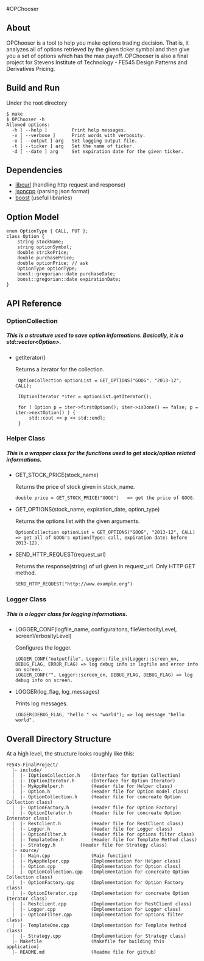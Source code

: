 #OPChooser

## About

OPChooser is a tool to help you make options trading decision. That is, it analyzes all of options retrieved by the given ticker symbol and then give you a set of options which has the max payoff. OPChooser is also a final project for Stevens Institute of Technology - FE545 Design Patterns and Derivatives Pricing.

## Build and Run
Under the root directory
```
$ make
$ OPChooser -h
Allowed options:
  -h [ --help ]         Print help messages.
  -v [ --verbose ]      Print words with verbosity.
  -o [ --output ] arg   Set logging output file.
  -t [ --ticker ] arg   Set the name of ticker.
  -d [ --date ] arg     Set expiration date for the given ticker.
```

## Dependencies
- [libcurl](http://curl.haxx.se/libcurl/)    (handling http request and response)
- [jsoncpp](http://jsoncpp.sourceforge.net/) (parsing json format)
- [boost](http://www.boost.org)              (useful libraries)


## Option Model

```
enum OptionType { CALL, PUT };
class Option {
	string stockName;
	string optionSymbol;
	double strikePrice;
	double purchasePrice;
	double optionPrice;	// ask
	OptionType optionType;
	boost::gregorian::date purchaseDate;
	boost::gregorian::date expirationDate;
}
```

## API Reference

### OptionCollection

##### This is a strcuture used to save option informations. Basically, it is a std::vector\<Option\>.

- getIterator()
    
   Returns a iterator for the collection.
   ```
	OptionCollection optionList = GET_OPTIONS("GOOG", "2013-12", CALL);	

	IOptionIterator *iter = optionList.getIterator();

  	for ( Option p = iter->firstOption(); iter->isDone() == false; p = iter->nextOption() ) {
		std::cout << p << std::endl;
  	}
   ```

### Helper Class

##### This is a wrapper class for the functions used to get stock/option related informations.

- GET_STOCK_PRICE(stock_name)
    
    Returns the price of stock given in stock_name.
    ```
	double price = GET_STOCK_PRICE("GOOG")	 => get the price of GOOG.
    ```

- GET_OPTIONS(stock_name, expiration_date, option_type)

    Returns the options list with the given arguments.
    ```
	OptionCollection optionList = GET_OPTIONS("GOOG", "2013-12", CALL) => get all of GOOG's option(Type: call, expiration date: before 2013-12).
    ```

- SEND_HTTP_REQUEST(request_url)
    
    Returns the response(string) of url given in request_url. Only HTTP GET method.
    ```
	SEND_HTTP_REQUEST("http://www.example.org")
    ```


### Logger Class

##### This is a logger class for logging informations.

- LOGGER_CONF(logfile_name, configuraitons, fileVerbosityLevel, screenVerbosityLevel)

    Configures the logger.
    ```
	LOGGER_CONF("outputfile", Logger::file_on|Logger::screen_on, DEBUG_FLAG, ERROR_FLAG) => log debug info in logfile and error info on screen.
	LOGGER_CONF("", Logger::screen_on, DEBUG_FLAG, DEBUG_FLAG) => log debug info on screen.
    ```
- LOGGER(log_flag, log_messages)

    Prints log messages.
    ```
	LOGGER(DEBUG_FLAG, "hello " << "world"); => log message "hello world".
    ```

## Overall Directory Structure

At a high level, the structure looks roughly like this:

```
FE545-FinalProject/
  |- include/
  |  |- IOptionCollection.h    (Interface for Option Collection) 
  |  |- IOptionIterator.h      (Interface for Option Iterator)
  |  |- MyAppHelper.h          (Header file for Helper class)
  |  |- Option.h               (Header file for Option model class) 
  |  |- OptionCollection.h     (Header file for concreate Option Collection class)
  |  |- OptionFactory.h        (Header file for Option Factory)
  |  |- OptionIterator.h       (Header file for concreate Option Interator class) 
  |  |- Restclient.h           (Header file for RestClient class)
  |  |- Logger.h               (Header file for Logger class)
  |  |- OptionFilter.h	       (Header file for options filter class)
  |  |- TemplateOne.h	       (Header file for Template Method class)
  |  |- Strategy.h	       (Header file for Strategy class)
  |- source/
  |  |- Main.cpp               (Main function)
  |  |- MyAppHelper.cpp        (Implementation for Helper class)
  |  |- Option.cpp             (Implementation for Option class)
  |  |- OptionCollection.cpp   (Implementation for concreate Option Collection class)
  |  |- OptionFactory.cpp      (Implementation for Option Factory class)
  |  |- OptionIterator.cpp     (Implementation for concreate Option Iterator class)
  |  |- Restclient.cpp         (Implementation for RestClient class)
  |  |- Logger.cpp             (Implementation for Logger class)
  |  |- OptionFilter.cpp       (Implementation for options filter class)
  |  |- TemplateOne.cpp	       (Implementation for Template Method class)
  |  |- Strategy.cpp	       (Implementation for Strategy class)
  |- Makefile                  (Makefile for building this application)
  |- README.md                 (Readme file for github)
```
